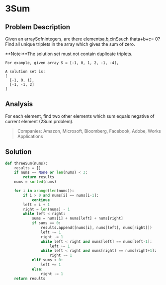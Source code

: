 # 3Sum

## Problem Description

Given an arraySofnintegers, are there elementsa,b,cinSsuch thata+b+c= 0? Find all unique triplets in the array which gives the sum of zero.

**Note:**The solution set must not contain duplicate triplets.

```
For example, given array S = [-1, 0, 1, 2, -1, -4],

A solution set is:
[
  [-1, 0, 1],
  [-1, -1, 2]
]
```

## Analysis

For each element, find two other elements which sum equals negative of current element \(2Sum problem\).

> Companies: Amazon, Microsoft, Bloomberg, Facebook, Adobe, Works Applications

## Solution

```py
def threeSum(nums):
    results = []
    if nums == None or len(nums) < 3:
        return results
    nums = sorted(nums)

    for i in xrange(len(nums)):
        if i > 0 and nums[i] == nums[i-1]:
            continue
        left = i + 1
        right = len(nums) - 1
        while left < right:
            sums = nums[i] + nums[left] + nums[right]
            if sums == 0:
                results.append([nums[i], nums[left], nums[right]])
                left += 1
                right -= 1
                while left < right and nums[left] == nums[left-1]:
                    left += 1
                while left < right and nums[right] == nums[right+1]:
                    right -= 1
            elif sums < 0:
                left += 1
            else:
                right -= 1
    return results
```



